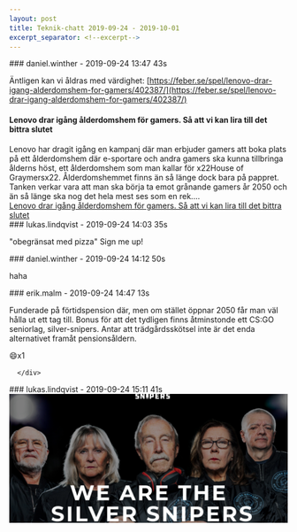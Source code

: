 ```yaml
---
layout: post
title: Teknik-chatt 2019-09-24 - 2019-10-01
excerpt_separator: <!--excerpt-->
---
```

<section class="message" markdown="1">
### daniel.winther - 2019-09-24 13:47 43s

Äntligen kan vi åldras med värdighet:
[https://feber.se/spel/lenovo-drar-igang-alderdomshem-for-gamers/402387/](https://feber.se/spel/lenovo-drar-igang-alderdomshem-for-gamers/402387/)

<div class="attachment"><h4>Lenovo drar igång ålderdomshem för gamers. Så att vi kan lira till det bittra slutet</h4><div class="text">Lenovo har dragit igång en kampanj där man erbjuder gamers att boka plats på ett ålderdomshem där e-sportare och andra gamers ska kunna tillbringa ålderns höst, ett ålderdomshem som man kallar för x22House of Graymersx22. Ålderdomshemmet finns än så länge dock bara på pappret. Tanken verkar vara att man ska börja ta emot grånande gamers år 2050 och än så länge ska nog det hela mest ses som en rek....</div>
<a href="https://feber.se/spel/lenovo-drar-igang-alderdomshem-for-gamers/402387/">Lenovo drar igång ålderdomshem för gamers. Så att vi kan lira till det bittra slutet</a></div>
    
</section>
<section class="message" markdown="1">
### lukas.lindqvist - 2019-09-24 14:03 35s

"obegränsat med pizza" Sign me up!
</section>
<section class="message" markdown="1">
### daniel.winther - 2019-09-24 14:12 50s

haha
</section>
<section class="message" markdown="1">
### erik.malm - 2019-09-24 14:47 13s

Funderade på förtidspension där, men om stället öppnar 2050 får man väl hålla ut ett tag till.
Bonus för att det tydligen finns åtminstonde ett CS:GO seniorlag, silver-snipers. Antar att trädgårdsskötsel inte är det enda alternativet framåt pensionsåldern.
<div class="reactionsDiv">
<div class="reactionDiv">
<span title="lukas.lindqvist reacted this way." class="reactionSpan">
😄x1</span>
</div>
     
      </div>
    
</section>
<section class="message" markdown="1">
### lukas.lindqvist - 2019-09-24 15:11 41s


<div class="imageblock">
<a href="/assets/blogAssets/FNNPE3HNG-image.png">
<img alt="image.png" src="/assets/blogAssets/FNNPE3HNG-image.png"/>
</a></div>

     

<!--excerpt-->
</section>